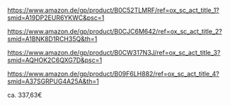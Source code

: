 https://www.amazon.de/gp/product/B0C52TLMRF/ref=ox_sc_act_title_1?smid=A19DP2EUR6YKWC&psc=1


https://www.amazon.de/gp/product/B0CJC6M642/ref=ox_sc_act_title_2?smid=A1BNK8D1RCH35Q&th=1


https://www.amazon.de/gp/product/B0CW317N3J/ref=ox_sc_act_title_3?smid=AQHOK2C6QXG7D&psc=1



https://www.amazon.de/gp/product/B09F6LH882/ref=ox_sc_act_title_4?smid=A37SGRPUG4A25A&th=1


ca. 337,63€